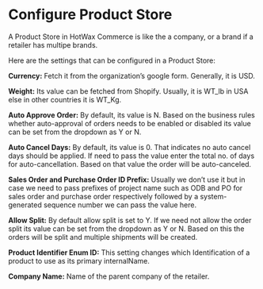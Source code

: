 # Configure Product Store

A Product Store in HotWax Commerce is like the a company, or a brand if a retailer has multipe brands.

Here are the settings that can be configured in a Product Store:

**Currency:** Fetch it from the organization’s google form. Generally, it is USD.

**Weight:** Its value can be fetched from Shopify. Usually, it is WT_lb in USA else in other countries it is WT_Kg.

**Auto Approve Order:** By default, its value is N. Based on the business rules whether auto-approval of orders needs to be enabled or disabled its value can be set from the dropdown as Y or N.

**Auto Cancel Days:** By default, its value is 0. That indicates no auto cancel days should be applied. If need to pass the value enter the total no. of days for auto-cancellation. Based on that value the order will be auto-canceled.

**Sales Order and Purchase Order ID Prefix:** Usually we don’t use it but in case we need to pass prefixes of project name such as ODB and PO for sales order and purchase order respectively followed by a system-generated sequence number we can pass the value here.

**Allow Split:** By default allow split is set to Y. If we need not allow the order split its value can be set from the dropdown as Y or N. Based on this the orders will be split and multiple shipments will be created.

**Product Identifier Enum ID:** This setting changes which Identification of a product to use as its primary internalName.

**Company Name:** Name of the parent company of the retailer.